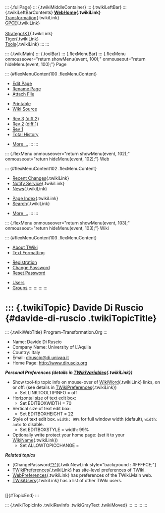 ::: {.fullPage}
::: {.twikiMiddleContainer}
::: {.twikiLeftBar}
::: {.twikiLeftBarContents}
**[WebHome](WebHome){.twikiLink}**\
[Transformation](../Transform/WebHome){.twikiLink}\
[GPCE](../Gpce/WebHome){.twikiLink}\
\
[Stratego/XT](../Stratego/WebHome){.twikiLink}\
[Tiger](../Tiger/WebHome){.twikiLink}\
[Tools](../Tools/WebHome){.twikiLink}
:::
:::

::: {.twikiMain}
::: {.toolBar}
::: {.flexMenuBar}
::: {.flexMenu onmouseover="return showMenu(event, 100);" onmouseout="return hideMenu(event, 100);"}
Page

::: {#flexMenuContent100 .flexMenuContent}
-   [Edit
    Page](http://www.program-transformation.org/edit/Main/DavideDiRuscio?t=1536826045)
-   [Rename
    Page](http://www.program-transformation.org/rename/Main/DavideDiRuscio)
-   [Attach
    File](http://www.program-transformation.org/attach/Main/DavideDiRuscio)

<!-- -->

-   [Printable](http://www.program-transformation.org/view/Main/DavideDiRuscio?skin=print.pattern)
-   [Wiki
    Source](http://www.program-transformation.org/view/Main/DavideDiRuscio?skin=text&raw=on&contenttype=text/plain)

<!-- -->

-   [Rev
    3](http://www.program-transformation.org/view/Main/DavideDiRuscio?rev=1.3)
    [(diff 2)](http://www.program-transformation.org/rdiff/Main/DavideDiRuscio?rev1=1.3&rev2=1.2)
-   [Rev
    2](http://www.program-transformation.org/view/Main/DavideDiRuscio?rev=1.2)
    [(diff 1)](http://www.program-transformation.org/rdiff/Main/DavideDiRuscio?rev1=1.2&rev2=1.1)
-   [Rev
    1](http://www.program-transformation.org/view/Main/DavideDiRuscio?rev=1.1)
-   [Total
    History](http://www.program-transformation.org/rdiff/Main/DavideDiRuscio)

<!-- -->

-   [More
    \...](http://www.program-transformation.org/oops/Main/DavideDiRuscio?template=oopsmore&param1=1.3&param2=1.3)
:::
:::

::: {.flexMenu onmouseover="return showMenu(event, 102);" onmouseout="return hideMenu(event, 102);"}
Web

::: {#flexMenuContent102 .flexMenuContent}
-   [Recent Changes](WebChanges){.twikiLink}
-   [Notify Service](WebNotify){.twikiLink}
-   [News](WebNews){.twikiLink}

<!-- -->

-   [Page Index](WebIndex){.twikiLink}
-   [Search](WebSearch){.twikiLink}

<!-- -->

-   [More
    \...](http://www.program-transformation.org/oops/Main/DavideDiRuscio?template=oopsmore&param1=1.3&param2=1.3)
:::
:::

::: {.flexMenu onmouseover="return showMenu(event, 103);" onmouseout="return hideMenu(event, 103);"}
Wiki

::: {#flexMenuContent103 .flexMenuContent}
-   [About
    TWiki](http://www.program-transformation.org/view/TWiki/WebHome)
-   [Text
    Formatting](http://www.program-transformation.org/view/TWiki/TextFormattingRules)

<!-- -->

-   [Registration](http://www.program-transformation.org/view/TWiki/TWikiRegistration)
-   [Change
    Password](http://www.program-transformation.org/view/TWiki/ChangePassword)
-   [Reset
    Password](http://www.program-transformation.org/view/TWiki/ResetPassword)

<!-- -->

-   [Users](http://www.program-transformation.org/view/Main/TWikiUsers)
-   [Groups](http://www.program-transformation.org/view/Main/TWikiGroups)
:::
:::
:::
:::

::: {.twikiTopic}
Davide Di Ruscio {#davide-di-ruscio .twikiTopicTitle}
================

::: {.twikiWebTitle}
Program-Transformation.Org
:::

-   Name: Davide Di Ruscio
-   Company Name: University of L\'Aquila
-   Country: Italy
-   Email: <diruscio@di.univaq.it>
-   Home Page: <http://www.diruscio.org>

***Personal Preferences (details in
[TWikiVariables](../TWiki/TWikiVariables){.twikiLink})***

-   Show tool-tip topic info on mouse-over of
    [WikiWord](../TWiki/WikiWord){.twikiLink} links, on or off: (see
    details in
    [TWikiPreferences](../TWiki/TWikiPreferences){.twikiLink})
    -   Set LINKTOOLTIPINFO = off
-   Horizontal size of text edit box:
    -   Set EDITBOXWIDTH = 70
-   Vertical size of text edit box:
    -   Set EDITBOXHEIGHT = 22
-   Style of text edit box. `width: 99%` for full window width
    (default), `width: auto` to disable.
    -   Set EDITBOXSTYLE = width: 99%
-   Optionally write protect your home page: (set it to your
    [WikiName](../TWiki/WikiName){.twikiLink})
    -   Set ALLOWTOPICCHANGE =

***Related topics***

-   [ChangePassword[^?^](http://www.program-transformation.org/edit/Main/ChangePassword?topicparent=Main.DavideDiRuscio)]{.twikiNewLink
    style="background : #FFFFCE;"}
-   [TWikiPreferences](../TWiki/TWikiPreferences){.twikiLink} has
    site-level preferences of TWiki.
-   [WebPreferences](WebPreferences){.twikiLink} has preferences of the
    TWiki.Main web.
-   [TWikiUsers](TWikiUsers){.twikiLink} has a list of other TWiki
    users.

\
[]{#TopicEnd}
:::

::: {.twikiTopicInfo .twikiRevInfo .twikiGrayText .twikiMoved}
:::
:::
:::
:::
